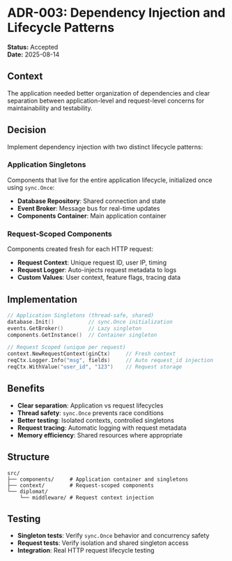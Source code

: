 # ADR-003: Dependency Injection and Lifecycle Patterns

**Status:** Accepted  
**Date:** 2025-08-14  

## Context

The application needed better organization of dependencies and clear separation between application-level and request-level concerns for maintainability and testability.

## Decision

Implement dependency injection with two distinct lifecycle patterns:

### Application Singletons
Components that live for the entire application lifecycle, initialized once using `sync.Once`:
- **Database Repository**: Shared connection and state
- **Event Broker**: Message bus for real-time updates  
- **Components Container**: Main application container

### Request-Scoped Components
Components created fresh for each HTTP request:
- **Request Context**: Unique request ID, user IP, timing
- **Request Logger**: Auto-injects request metadata to logs
- **Custom Values**: User context, feature flags, tracing data

## Implementation

```go
// Application Singletons (thread-safe, shared)
database.Init()           // sync.Once initialization
events.GetBroker()        // Lazy singleton
components.GetInstance()  // Container singleton

// Request Scoped (unique per request)
context.NewRequestContext(ginCtx)     // Fresh context
reqCtx.Logger.Info("msg", fields)     // Auto request_id injection
reqCtx.WithValue("user_id", "123")    // Request storage
```

## Benefits

- **Clear separation**: Application vs request lifecycles
- **Thread safety**: `sync.Once` prevents race conditions
- **Better testing**: Isolated contexts, controlled singletons
- **Request tracing**: Automatic logging with request metadata
- **Memory efficiency**: Shared resources where appropriate

## Structure

```
src/
├── components/     # Application container and singletons
├── context/        # Request-scoped components  
└── diplomat/
    └── middleware/ # Request context injection
```

## Testing

- **Singleton tests**: Verify `sync.Once` behavior and concurrency safety
- **Request tests**: Verify isolation and shared singleton access
- **Integration**: Real HTTP request lifecycle testing